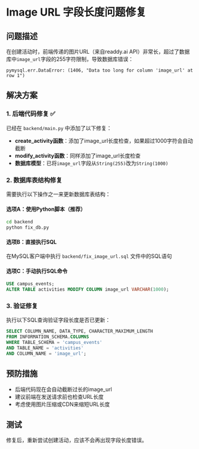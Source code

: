 # Image URL 字段长度问题修复

## 问题描述
在创建活动时，前端传递的图片URL（来自readdy.ai API）非常长，超过了数据库中`image_url`字段的255字符限制，导致数据库错误：
```
pymysql.err.DataError: (1406, "Data too long for column 'image_url' at row 1")
```

## 解决方案

### 1. 后端代码修复 ✅
已经在 `backend/main.py` 中添加了以下修复：

- **create_activity函数**：添加了image_url长度检查，如果超过1000字符会自动截断
- **modify_activity函数**：同样添加了image_url长度检查
- **数据库模型**：已将`image_url`字段从`String(255)`改为`String(1000)`

### 2. 数据库表结构修复
需要执行以下操作之一来更新数据库表结构：

#### 选项A：使用Python脚本（推荐）
```bash
cd backend
python fix_db.py
```

#### 选项B：直接执行SQL
在MySQL客户端中执行 `backend/fix_image_url.sql` 文件中的SQL语句

#### 选项C：手动执行SQL命令
```sql
USE campus_events;
ALTER TABLE activities MODIFY COLUMN image_url VARCHAR(1000);
```

### 3. 验证修复
执行以下SQL查询验证字段长度是否已更新：
```sql
SELECT COLUMN_NAME, DATA_TYPE, CHARACTER_MAXIMUM_LENGTH 
FROM INFORMATION_SCHEMA.COLUMNS 
WHERE TABLE_SCHEMA = 'campus_events' 
AND TABLE_NAME = 'activities' 
AND COLUMN_NAME = 'image_url';
```

## 预防措施
- 后端代码现在会自动截断过长的image_url
- 建议前端在发送请求前也检查URL长度
- 考虑使用图片压缩或CDN来缩短URL长度

## 测试
修复后，重新尝试创建活动，应该不会再出现字段长度错误。 